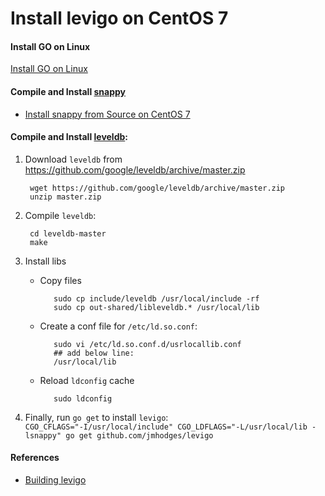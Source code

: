 
# Install levigo on CentOS 7

#### Install GO on Linux
[Install GO on Linux](https://github.com/northbright/Notes/blob/master/Golang/Install/Install_GO_on_Linux.md)

#### Compile and Install [snappy](https://github.com/google/snappy)
* [Install snappy from Source on CentOS 7](install-snappy-from-source-on-centos-7.md)

#### Compile and Install [leveldb](https://github.com/google/leveldb):  

1. Download `leveldb` from <https://github.com/google/leveldb/archive/master.zip>  

        wget https://github.com/google/leveldb/archive/master.zip
        unzip master.zip

2. Compile `leveldb`:  

        cd leveldb-master
        make

3. Install libs
   * Copy files
   
            sudo cp include/leveldb /usr/local/include -rf
            sudo cp out-shared/libleveldb.* /usr/local/lib   

   * Create a conf file for `/etc/ld.so.conf`:
   
            sudo vi /etc/ld.so.conf.d/usrlocallib.conf
            ## add below line:
            /usr/local/lib

   * Reload `ldconfig` cache  
     
            sudo ldconfig

4. Finally, run `go get` to install `levigo`:  
`CGO_CFLAGS="-I/usr/local/include" CGO_LDFLAGS="-L/usr/local/lib -lsnappy" go get github.com/jmhodges/levigo`

#### References
* [Building levigo](https://github.com/jmhodges/levigo#building)

